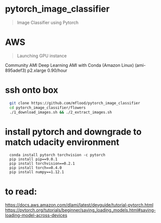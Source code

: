 # pytorch_image_classifier

> Image Classifier using Pytorch

# AWS
> Launching GPU instance

Community AMI
Deep Learning AMI with Conda (Amazon Linux) (ami-895adef3)
p2.xlarge  0.90/hour

# ssh onto box
```bash
  git clone https://github.com/mflood/pytorch_image_classifier
  cd pytorch_image_classifier/flowers
  ./1_download_images.sh && ./2_extract_images.sh
```

# install pytorch and downgrade to match udacity environment

```
  conda install pytorch torchvision -c pytorch
  pip install pip==9.0.1
  pip install torchvision==0.2.1
  pip install torch==0.4.0
  pip install numpy==1.12.1
```
  
# to read:

https://docs.aws.amazon.com/dlami/latest/devguide/tutorial-pytorch.html
https://pytorch.org/tutorials/beginner/saving_loading_models.html#saving-loading-model-across-devices

